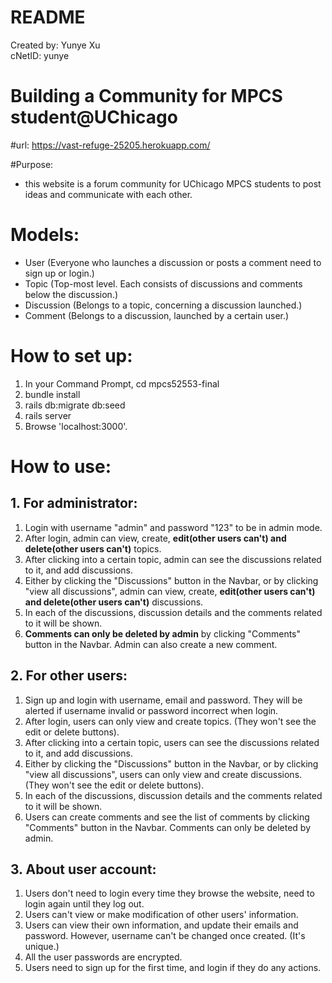# README

Created by: Yunye Xu    
   cNetID: yunye

Building a Community for MPCS student@UChicago
=============
#url:
https://vast-refuge-25205.herokuapp.com/

#Purpose:
- this website is a forum community for UChicago MPCS students to post ideas and communicate with each other.

# Models:
- User (Everyone who launches a discussion or posts a comment need to sign up or login.)
- Topic (Top-most level. Each consists of discussions and comments below the discussion.)
- Discussion (Belongs to a topic, concerning a discussion launched.)
- Comment (Belongs to a discussion, launched by a certain user.)



# How to set up:

1. In your Command Prompt, cd mpcs52553-final
2. bundle install
3. rails db:migrate db:seed
4. rails server
5. Browse 'localhost:3000'.


# How to use:
## 1. For administrator:
1. Login with username "admin" and password "123" to be in admin mode.
1. After login, admin can view, create, **edit(other users can't) and delete(other users can't)** topics.
1. After clicking into a certain topic, admin can see the discussions related to it, and add discussions.
1. Either by clicking the "Discussions" button in the Navbar, or by clicking "view all discussions", admin can view, create, **edit(other users can't) and delete(other users can't)** discussions.
1. In each of the discussions, discussion details and the comments related to it will be shown.
1. **Comments can only be deleted by admin** by clicking "Comments" button in the Navbar.
Admin can also create a new comment.


## 2. For other users:
1. Sign up and login with username, email and password. They will be alerted if username invalid or password incorrect when login.
1. After login, users can only view and create topics. (They won't see the edit or delete buttons).
1. After clicking into a certain topic, users can see the discussions related to it, and add discussions.
1. Either by clicking the "Discussions" button in the Navbar, or by clicking "view all discussions", users can only view and create discussions. (They won't see the edit or delete buttons).
1. In each of the discussions, discussion details and the comments related to it will be shown.
1. Users can create comments and see the list of comments by clicking "Comments" button in the Navbar. Comments can only be deleted by admin.


## 3. About user account:
1. Users don't need to login every time they browse the website, need to login again until they log out.
1. Users can't view or make modification of other users' information.
1. Users can view their own information, and update their emails and password.
However, username can't be changed once created. (It's unique.)
1. All the user passwords are encrypted.
1. Users need to sign up for the first time, and login if they do any actions.
